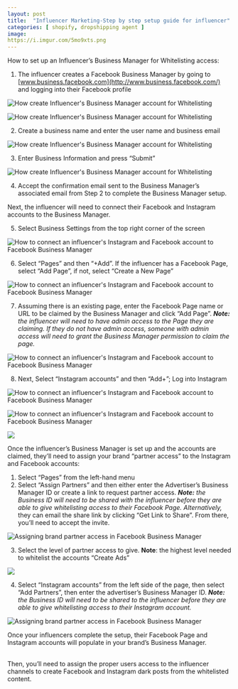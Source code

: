 ```yaml
---
layout: post
title:  "Influencer Marketing-Step by step setup guide for influencer"
categories: [ shopify, dropshipping agent ]
image:   
https://i.imgur.com/5mo9xts.png
---
```


How to set up an Influencer’s Business Manager for Whitelisting access:

1.  The influencer creates a Facebook Business Manager by going to  [www.business.facebook.com](http://www.business.facebook.com/)  and logging into their Facebook profile

![How create Influencer's Business Manager account for Whitelisting](/assets/images/Influencer_Marketing-Step_by_step_setup_guide_for_influencer_1.png)

![How create Influencer's Business Manager account for Whitelisting](/assets/images/Influencer_Marketing-Step_by_step_setup_guide_for_influencer_2.png)

2.  Create a business name and enter the user name and business email

![How create Influencer's Business Manager account for Whitelisting](/assets/images/Influencer_Marketing-Step_by_step_setup_guide_for_influencer_3.png)

3.  Enter Business Information and press “Submit”

![How create Influencer's Business Manager account for Whitelisting](/assets/images/Influencer_Marketing-Step_by_step_setup_guide_for_influencer_4.png)

4.  Accept the confirmation email sent to the Business Manager’s associated email from Step 2 to complete the Business Manager setup.

Next, the influencer will need to connect their Facebook and Instagram accounts to the Business Manager.

5.  Select Business Settings from the top right corner of the screen

![How to connect an influencer's Instagram and Facebook account to Facebook Business Manager](/assets/images/Influencer_Marketing-Step_by_step_setup_guide_for_influencer_5.png)

6.  Select “Pages” and then “+Add”. If the influencer has a Facebook Page, select “Add Page”, if not, select “Create a New Page”

![How to connect an influencer's Instagram and Facebook account to Facebook Business Manager](/assets/images/Influencer_Marketing-Step_by_step_setup_guide_for_influencer_6.png)

7.  Assuming there is an existing page, enter the Facebook Page name or URL to be claimed by the Business Manager and click “Add Page”.  **_Note:_** _the influencer will need to have admin access to the Page they are claiming. If they do not have admin access, someone with admin access will need to grant the Business Manager permission to claim the page._

![How to connect an influencer's Instagram and Facebook account to Facebook Business Manager](/assets/images/Influencer_Marketing-Step_by_step_setup_guide_for_influencer_7.png)

8.  Next, Select “Instagram accounts” and then “Add+”; Log into Instagram

![How to connect an influencer's Instagram and Facebook account to Facebook Business Manager](/assets/images/Influencer_Marketing-Step_by_step_setup_guide_for_influencer_8.png)

![How to connect an influencer's Instagram and Facebook account to Facebook Business Manager](/assets/images/Influencer_Marketing-Step_by_step_setup_guide_for_influencer_9.png)

![](/assets/images/Influencer_Marketing-Step_by_step_setup_guide_for_influencer_10.jpeg)

Once the influencer’s Business Manager is set up and the accounts are claimed, they’ll need to assign your brand “partner access” to the Instagram and Facebook accounts:

1.  Select “Pages” from the left-hand menu
2.  Select “Assign Partners” and then either enter the Advertiser’s Business Manager ID or create a link to request partner access.  **_Note:_** _the Business ID will need to be shared with the influencer before they are able to give whitelisting access to their Facebook Page. Alternatively,_ they can email the share link by clicking “Get Link to Share”. From there, you’ll need to accept the invite.

![Assigning brand partner access in Facebook Business Manager](/assets/images/Influencer_Marketing-Step_by_step_setup_guide_for_influencer_11.png)

3.  Select the level of partner access to give.  **Note**: the highest level needed to whitelist the accounts “Create Ads”

![](/assets/images/Influencer_Marketing-Step_by_step_setup_guide_for_influencer_12.jpeg)

4.  Select “Instagram accounts” from the left side of the page, then select “Add Partners”, then enter the advertiser’s Business Manager ID.  **_Note:_** _the Business ID will need to be shared to the influencer before they are able to give whitelisting access to their Instagram account._

![Assigning brand partner access in Facebook Business Manager](/assets/images/Influencer_Marketing-Step_by_step_setup_guide_for_influencer_13.png)

  

Once your influencers complete the setup, their Facebook Page and Instagram accounts will populate in your brand’s Business Manager.  
‍

Then, you’ll need to assign the proper users access to the influencer channels to create Facebook and Instagram dark posts from the whitelisted content.
<!--stackedit_data:
eyJoaXN0b3J5IjpbLTEzNTY2MTY5MjcsLTMxNjE4NDIwOV19
-->